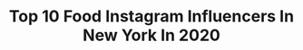 ---
title: Top 10 Food Instagram Influencers In New York In 2020
description: >-
  Find top food Instagram influencers in New York in 2020. Most popular hashtags: #newyork #love #instagood #streetwear.
platform: Instagram
profiles:
  - username: "family_newyork"
    fullname: >-
      Family New York
    location: "United States"
    followers: 9732
    engagement: 594
    commentsToLikes: 0.027798
    id: ck6tiuhym1ge10j71g6435xqc
    verified: false
    hashtags: ""
  - username: "aurelien_dufour"
    fullname: >-
      Aurelien Dufour
    location: "United States"
    followers: 7181
    engagement: 529
    commentsToLikes: 0.029080
    id: ck5c47pls0ruo0i11jgpngto3
    verified: false
    hashtags: "#jeanfrancoisbruel, #artisanal, #repost, #mountains"
  - username: "ladyrahxx"
    fullname: >-
      Farah S.
    location: "United States"
    followers: 5605
    engagement: 2116
    commentsToLikes: 0.047422
    id: ck5cjd836uhii0i11g4nulchy
    verified: false
    hashtags: "#gohardorgohome, #free, #spellmancollege, #newyork"
  - username: "angel.goh"
    fullname: >-
      Angel Goh
    location: "United States"
    followers: 6250
    engagement: 641
    commentsToLikes: 0.106580
    id: ck0vwj2bpu1pj0i19jfp7hccm
    verified: false
    hashtags: "#foodblogger, #kariikan, #ilovemysilkyterriers, #taiwanramen"
  - username: "gabrielledidato"
    fullname: >-
      Gabrielle DiDato
    location: "United States"
    followers: 32227
    engagement: 153
    commentsToLikes: 0.057821
    id: ck6009gqrd6lq0i14r0zy0eul
    verified: false
    hashtags: "#style, #frenchstyle, #traveller, #traveladdict"
  - username: "maidomo"
    fullname: >-
      Giovanni Bartocci
    location: "United States"
    followers: 10833
    engagement: 909
    commentsToLikes: 0.031179
    id: ck15u3ilsl9100i19m3x9rnp5
    verified: false
    hashtags: "#rings, #football, #nonno, #amazing"
  - username: "acausi"
    fullname: >-
      Anthony Causi
    location: "United States"
    followers: 9705
    engagement: 842
    commentsToLikes: 0.050947
    id: ck5qcqwt8rwo00i11jqj2kaoa
    verified: false
    hashtags: "#kobebryant, #remember, #superbowl, #alcs"
  - username: "colorsofyu"
    fullname: >-
      Yu Yu
    location: "United States"
    followers: 5078
    engagement: 413
    commentsToLikes: 0.106814
    id: ck14jhz1zkfw20i19xks529cr
    verified: false
    hashtags: "#newborn, #dubailife, #hamper, #hilton"
  - username: "5boroughfoodie"
    fullname: >-
      Alex
    location: "United States"
    followers: 207353
    engagement: 890
    commentsToLikes: 0.008528
    id: ck0twfg1gf4qr0i19wtvtjxdo
    verified: false
    hashtags: "#friday, #saturday, #fryday, #tacotuesday"
  - username: "nessathecavalier"
    fullname: >-
      Nessa the Cavalier
    location: "United States"
    followers: 212325
    engagement: 1613
    commentsToLikes: 0.007753
    id: ck0u697hc1c220i19srl3l1f2
    verified: false
    hashtags: "#postchristmasblues, #tigerking"
---